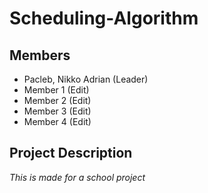 # Scheduling-Algorithm

## Members
- Pacleb, Nikko Adrian (Leader)
- Member 1 (Edit)
- Member 2 (Edit)
- Member 3 (Edit)
- Member 4 (Edit)

## Project Description
*This is made for a school project*
